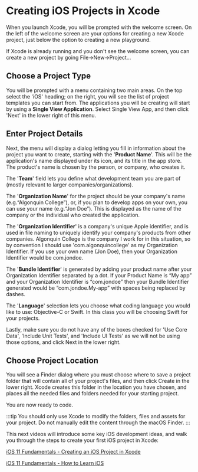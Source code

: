 # Creating iOS Projects in Xcode

When you launch Xcode, you will be prompted with the welcome screen. On the left of the welcome screen are your options for creating a new Xcode project, just below the option to creating a new playground.

If Xcode is already running and you don't see the welcome screen, you can create a new project by going File->New->Project...

## Choose a Project Type

You will be prompted with a menu containing two main areas. On the top select the 'iOS' heading; on the right, you will see the list of project templates you can start from. The applications you will be creating will start by using a **Single View Application**. Select Single View App, and then click 'Next' in the lower right of this menu.

## Enter Project Details

Next, the menu will display a dialog letting you fill in information about the project you want to create, starting with the '**Product Name**'. This will be the application's name displayed under its icon, and its title in the app store. The product's name is chosen by the person, or company, who creates it. 

The '**Team**' field lets you define what development team you are part of (mostly relevant to larger companies/organizations).

The '**Organization Name**' for the project should be your company's name (e.g.“Algonquin College”), or, if you plan to develop apps on your own, you can use your  name (e.g.“Jon Doe”). This is displayed as the name of the company or the individual who created the application.

The '**Organization Identifier**' is a company's unique Apple identifier, and is used in file naming to uniquely identify your company's products from other companies. Algonquin College is the company I work for in this situation, so by convention I should use 'com.algonquincollege' as my Organization Identifier. If you use your own name (Jon Doe), then your Organization Identifier would be com.jondoe.

The '**Bundle Identifier**' is generated by adding your product name after your Organization Identifier separated by a dot. If your Product Name is “My app” and your Organization Identifier is “com.jondoe” then your Bundle Identifier generated would be “com.jondoe.My-app” with spaces being replaced by dashes.

The '**Language**' selection lets you choose what coding language you would like to use: Objective-C or Swift. In this class you will be choosing Swift for your projects. 

Lastly, make sure you do not have any of the boxes checked for 'Use Core Data', 'Include Unit Tests', and 'Include UI Tests' as we will not be using those options, and click Next in the lower right.

## Choose Project Location

You will see a Finder dialog where you must choose where to save a project folder that will contain all of your project's files, and then click Create in the lower right. Xcode creates this folder in the location you have chosen, and places all the needed files and folders needed for your starting project.

You are now ready to code.

:::tip
You should only use Xcode to modify the folders, files and assets for your project.  Do not manually edit the content through the macOS Finder.
:::

This next videos will introduce some key iOS development ideas, and walk you through the steps to create your first iOS project in Xcode:

[iOS 11 Fundamentals - Creating an iOS Project in Xcode <Badge text="Pluralsight"/>](https://app.pluralsight.com/course-player?clipId=6cb38e78-1745-4aa6-aecf-3ce1659a4e98)

[iOS 11 Fundamentals - How to Learn iOS <Badge text="Pluralsight"/>](https://app.pluralsight.com/course-player?clipId=3f089e04-d313-433a-8add-dedc0b4a3b0a)

